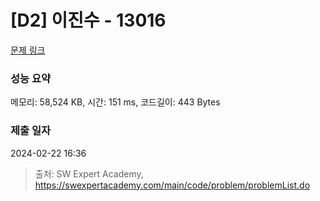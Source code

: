 # [D2] 이진수 - 13016 

[문제 링크](https://swexpertacademy.com/main/code/problem/problemDetail.do?contestProbId=AXwz50maAI4DFASZ) 

### 성능 요약

메모리: 58,524 KB, 시간: 151 ms, 코드길이: 443 Bytes

### 제출 일자

2024-02-22 16:36



> 출처: SW Expert Academy, https://swexpertacademy.com/main/code/problem/problemList.do